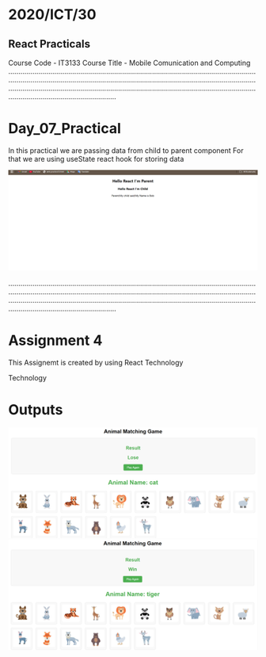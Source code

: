 <h1>2020/ICT/30</h1>
<h2>React Practicals</h2>

Course Code - IT3133
Course Title - Mobile Comunication and Computing
..........................................................................................................................................................................................................................................................................................................................................................................................................................................
<h1>Day_07_Practical</h1>

In this practical we are passing data from child to parent component
For that we are using useState react hook for storing data

<img src='/Day_07_Image.png'>



..........................................................................................................................................................................................................................................................................................................................................................................................................................................
<h1>Assignment 4</h1>
<p>This Assignemt is created by using React Technology</p>

<p>Technology</p>


<h1>Outputs</h1>

<img src='/Game.png'>
<img src='/Game2.png'>

